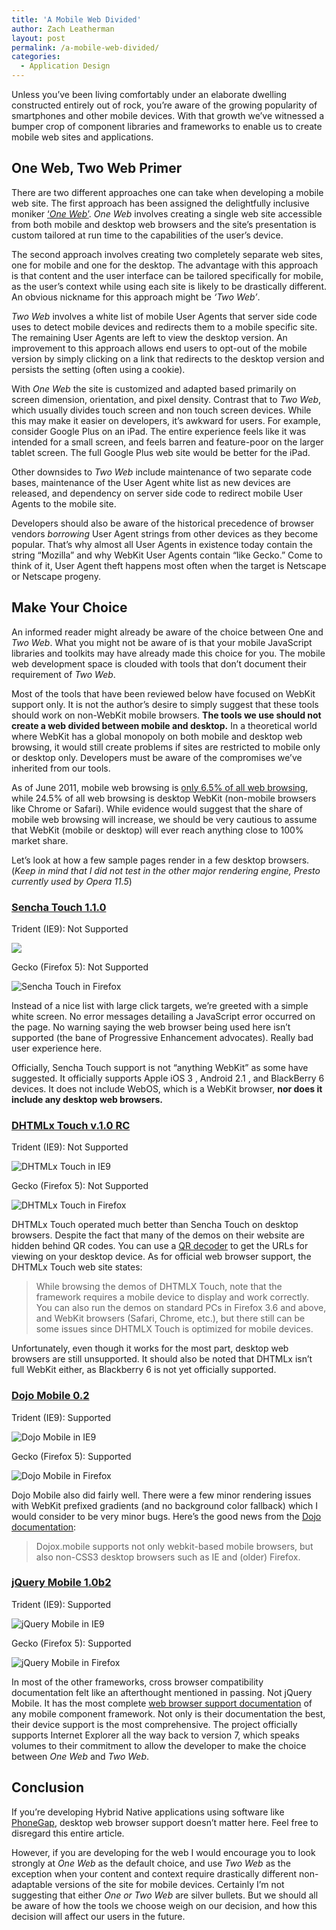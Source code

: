 ```yaml
---
title: 'A Mobile Web Divided'
author: Zach Leatherman
layout: post
permalink: /a-mobile-web-divided/
categories:
  - Application Design
---
```


Unless you’ve been living comfortably under an elaborate dwelling constructed entirely out of rock, you’re aware of the growing popularity of smartphones and other mobile devices. With that growth we’ve witnessed a bumper crop of component libraries and frameworks to enable us to create mobile web sites and applications.

## One Web, Two Web Primer

There are two different approaches one can take when developing a mobile web site. The first approach has been assigned the delightfully inclusive moniker [‘*One Web*’][1]. *One Web* involves creating a single web site accessible from both mobile and desktop web browsers and the site’s presentation is custom tailored at run time to the capabilities of the user’s device.

 [1]: http://www.w3.org/TR/mobile-bp/#OneWeb

The second approach involves creating two completely separate web sites, one for mobile and one for the desktop. The advantage with this approach is that content and the user interface can be tailored specifically for mobile, as the user’s context while using each site is likely to be drastically different. An obvious nickname for this approach might be *‘Two Web’*.

*Two Web* involves a white list of mobile User Agents that server side code uses to detect mobile devices and redirects them to a mobile specific site. The remaining User Agents are left to view the desktop version. An improvement to this approach allows end users to opt-out of the mobile version by simply clicking on a link that redirects to the desktop version and persists the setting (often using a cookie).

With *One Web* the site is customized and adapted based primarily on screen dimension, orientation, and pixel density. Contrast that to *Two Web*, which usually divides touch screen and non touch screen devices. While this may make it easier on developers, it’s awkward for users. For example, consider Google Plus on an iPad. The entire experience feels like it was intended for a small screen, and feels barren and feature-poor on the larger tablet screen. The full Google Plus web site would be better for the iPad.

Other downsides to *Two Web* include maintenance of two separate code bases, maintenance of the User Agent white list as new devices are released, and dependency on server side code to redirect mobile User Agents to the mobile site.

Developers should also be aware of the historical precedence of browser vendors *borrowing* User Agent strings from other devices as they become popular. That’s why almost all User Agents in existence today contain the string “Mozilla” and why WebKit User Agents contain “like Gecko.” Come to think of it, User Agent theft happens most often when the target is Netscape or Netscape progeny.

## Make Your Choice

An informed reader might already be aware of the choice between One and *Two Web*. What you might not be aware of is that your mobile JavaScript libraries and toolkits may have already made this choice for you. The mobile web development space is clouded with tools that don’t document their requirement of *Two Web*.

Most of the tools that have been reviewed below have focused on WebKit support only. It is not the author’s desire to simply suggest that these tools should work on non-WebKit mobile browsers. **The tools we use should not create a web divided between mobile and desktop.** In a theoretical world where WebKit has a global monopoly on both mobile and desktop web browsing, it would still create problems if sites are restricted to mobile only or desktop only. Developers must be aware of the compromises we’ve inherited from our tools.

As of June 2011, mobile web browsing is [only 6.5% of all web browsing][2], while 24.5% of all web browsing is desktop WebKit (non-mobile browsers like Chrome or Safari). While evidence would suggest that the share of mobile web browsing will increase, we should be very cautious to assume that WebKit (mobile or desktop) will ever reach anything close to 100% market share.

 [2]: http://en.wikipedia.org/wiki/Usage_share_of_web_browsers#Summary_table

Let’s look at how a few sample pages render in a few desktop browsers. (*Keep in mind that I did not test in the other major rendering engine, Presto currently used by Opera 11.5*)

### [Sencha Touch 1.1.0][3]

 [3]: http://dev.sencha.com/deploy/touch/examples/nestedlist/

Trident (IE9): Not Supported

![][5alt]

Gecko (Firefox 5): Not Supported

![][5]

Instead of a nice list with large click targets, we’re greeted with a simple white screen. No error messages detailing a JavaScript error occurred on the page. No warning saying the web browser being used here isn’t supported (the bane of Progressive Enhancement advocates). Really bad user experience here.

 [5alt]: http://www.zachleat.com/web/wp-content/uploads/2011/07/Screen-Shot-2011-07-26-at-10.48.51-PM.png
 [5]: http://www.zachleat.com/web/wp-content/uploads/2011/07/Screen-Shot-2011-07-26-at-10.31.41-PM.png "Sencha Touch in Firefox"

Officially, Sencha Touch support is not “anything WebKit” as some have suggested. It officially supports Apple iOS 3 , Android 2.1 , and BlackBerry 6 devices. It does not include WebOS, which is a WebKit browser, **nor does it include any desktop web browsers.**

### [DHTMLx Touch v.1.0 RC][6]

 [6]: http://www.dhtmlx.com/touch/samples/apps/uidemo/index.html

Trident (IE9): Not Supported

![][7]

Gecko (Firefox 5): Not Supported

![][8]

DHTMLx Touch operated much better than Sencha Touch on desktop browsers. Despite the fact that many of the demos on their website are hidden behind QR codes. You can use a [QR decoder][9] to get the URLs for viewing on your desktop device. As for official web browser support, the DHTMLx Touch web site states:

 [7]: http://www.zachleat.com/web/wp-content/uploads/2011/07/Screen-Shot-2011-07-27-at-6.26.50-PM.png "DHTMLx Touch in IE9"
 [8]: http://www.zachleat.com/web/wp-content/uploads/2011/07/Screen-Shot-2011-07-26-at-10.16.48-PM.png "DHTMLx Touch in Firefox"
 [9]: http://zxing.org/w/decode.jspx

> While browsing the demos of DHTMLX Touch, note that the framework requires a mobile device to display and work correctly. You can also run the demos on standard PCs in Firefox 3.6 and above, and WebKit browsers (Safari, Chrome, etc.), but there still can be some issues since DHTMLX Touch is optimized for mobile devices.

Unfortunately, even though it works for the most part, desktop web browsers are still unsupported. It should also be noted that DHTMLx isn’t full WebKit either, as Blackberry 6 is not yet officially supported.

### [Dojo Mobile 0.2][10]

 [10]: http://chrism.dojotoolkit.org/mobile-0.2/make_samples/dojo-samples/demos/mobile-gallery/demo.html

Trident (IE9): Supported

![][11]

Gecko (Firefox 5): Supported

![][12]

Dojo Mobile also did fairly well. There were a few minor rendering issues with WebKit prefixed gradients (and no background color fallback) which I would consider to be very minor bugs. Here’s the good news from the [Dojo documentation][13]:

 [11]: http://www.zachleat.com/web/wp-content/uploads/2011/08/Screen-Shot-2011-08-08-at-9.51.41-PM.png "Dojo Mobile in IE9"
 [12]: http://www.zachleat.com/web/wp-content/uploads/2011/07/Screen-Shot-2011-07-26-at-10.18.51-PM.png "Dojo Mobile in Firefox"
 [13]: http://dojotoolkit.org/reference-guide/dojox/mobile.html#id5

> Dojox.mobile supports not only webkit-based mobile browsers, but also non-CSS3 desktop browsers such as IE and (older) Firefox.

### [jQuery Mobile 1.0b2][14]

 [14]: http://jquerymobile.com/demos/1.0b2/#/demos/1.0b2/docs/lists/index.html

Trident (IE9): Supported

![][15]

Gecko (Firefox 5): Supported

![][16]

In most of the other frameworks, cross browser compatibility documentation felt like an afterthought mentioned in passing. Not jQuery Mobile. It has the most complete [web browser support documentation][17] of any mobile component framework. Not only is their documentation the best, their device support is the most comprehensive. The project officially supports Internet Explorer all the way back to version 7, which speaks volumes to their commitment to allow the developer to make the choice between *One Web* and *Two Web*.

 [15]: http://www.zachleat.com/web/wp-content/uploads/2011/08/Screen-Shot-2011-08-08-at-10.05.50-PM.png "jQuery Mobile in IE9"
 [16]: http://www.zachleat.com/web/wp-content/uploads/2011/07/Screen-Shot-2011-07-26-at-10.08.24-PM.png "jQuery Mobile in Firefox"
 [17]: http://jquerymobile.com/gbs/

## Conclusion

If you’re developing Hybrid Native applications using software like [PhoneGap][18], desktop web browser support doesn’t matter here. Feel free to disregard this entire article.

 [18]: http://www.phonegap.com/

However, if you are developing for the web I would encourage you to look strongly at *One Web* as the default choice, and use *Two Web* as the exception when your content and context require drastically different non-adaptable versions of the site for mobile devices. Certainly I’m not suggesting that either *One or Two Web* are silver bullets. But we should all be aware of how the tools we choose weigh on our decision, and how this decision will affect our users in the future.